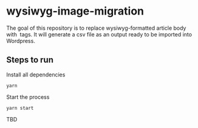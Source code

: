 # wysiwyg-image-migration
The goal of this repository is to replace wysiwyg-formatted article body with <img /> tags. It will generate a csv file as an output ready to be imported into Wordpress.

## Steps to run

Install all dependencies
```
yarn
```

Start the process
```
yarn start
```

TBD